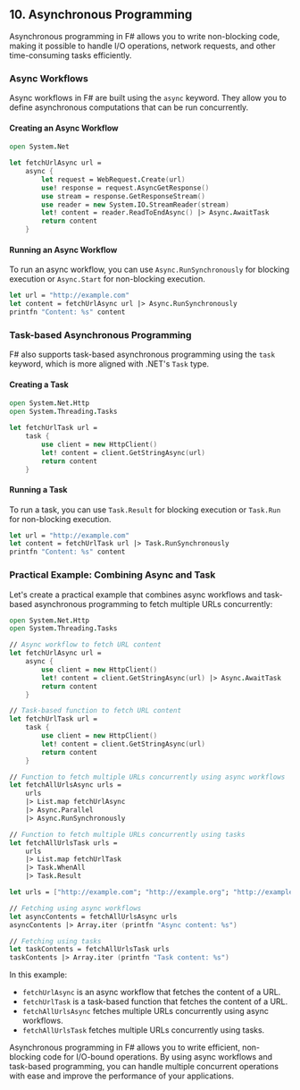 
## 10. Asynchronous Programming

Asynchronous programming in F# allows you to write non-blocking code, making it possible to handle I/O operations, network requests, and other time-consuming tasks efficiently.

### Async Workflows

Async workflows in F# are built using the `async` keyword. They allow you to define asynchronous computations that can be run concurrently.

#### Creating an Async Workflow

```fsharp
open System.Net

let fetchUrlAsync url =
    async {
        let request = WebRequest.Create(url)
        use! response = request.AsyncGetResponse()
        use stream = response.GetResponseStream()
        use reader = new System.IO.StreamReader(stream)
        let! content = reader.ReadToEndAsync() |> Async.AwaitTask
        return content
    }
```

#### Running an Async Workflow

To run an async workflow, you can use `Async.RunSynchronously` for blocking execution or `Async.Start` for non-blocking execution.

```fsharp
let url = "http://example.com"
let content = fetchUrlAsync url |> Async.RunSynchronously
printfn "Content: %s" content
```

### Task-based Asynchronous Programming

F# also supports task-based asynchronous programming using the `task` keyword, which is more aligned with .NET's `Task` type.

#### Creating a Task

```fsharp
open System.Net.Http
open System.Threading.Tasks

let fetchUrlTask url =
    task {
        use client = new HttpClient()
        let! content = client.GetStringAsync(url)
        return content
    }
```

#### Running a Task

To run a task, you can use `Task.Result` for blocking execution or `Task.Run` for non-blocking execution.

```fsharp
let url = "http://example.com"
let content = fetchUrlTask url |> Task.RunSynchronously
printfn "Content: %s" content
```

### Practical Example: Combining Async and Task

Let's create a practical example that combines async workflows and task-based asynchronous programming to fetch multiple URLs concurrently:

```fsharp
open System.Net.Http
open System.Threading.Tasks

// Async workflow to fetch URL content
let fetchUrlAsync url =
    async {
        use client = new HttpClient()
        let! content = client.GetStringAsync(url) |> Async.AwaitTask
        return content
    }

// Task-based function to fetch URL content
let fetchUrlTask url =
    task {
        use client = new HttpClient()
        let! content = client.GetStringAsync(url)
        return content
    }

// Function to fetch multiple URLs concurrently using async workflows
let fetchAllUrlsAsync urls =
    urls
    |> List.map fetchUrlAsync
    |> Async.Parallel
    |> Async.RunSynchronously

// Function to fetch multiple URLs concurrently using tasks
let fetchAllUrlsTask urls =
    urls
    |> List.map fetchUrlTask
    |> Task.WhenAll
    |> Task.Result

let urls = ["http://example.com"; "http://example.org"; "http://example.net"]

// Fetching using async workflows
let asyncContents = fetchAllUrlsAsync urls
asyncContents |> Array.iter (printfn "Async content: %s")

// Fetching using tasks
let taskContents = fetchAllUrlsTask urls
taskContents |> Array.iter (printfn "Task content: %s")
```

In this example:
- `fetchUrlAsync` is an async workflow that fetches the content of a URL.
- `fetchUrlTask` is a task-based function that fetches the content of a URL.
- `fetchAllUrlsAsync` fetches multiple URLs concurrently using async workflows.
- `fetchAllUrlsTask` fetches multiple URLs concurrently using tasks.

Asynchronous programming in F# allows you to write efficient, non-blocking code for I/O-bound operations. By using async workflows and task-based programming, you can handle multiple concurrent operations with ease and improve the performance of your applications.
